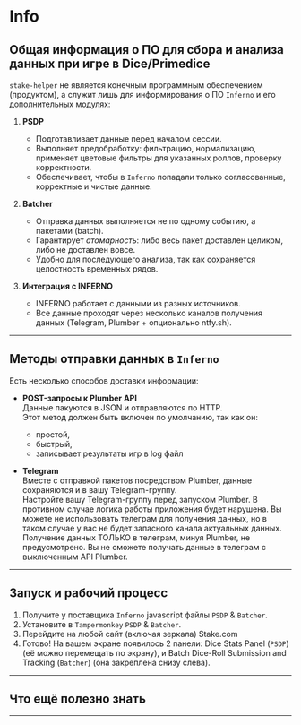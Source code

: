 # Info

## Общая информация о ПО для сбора и анализа данных при игре в Dice/Primedice

`stake-helper` не является конечным программным обеспечением (продуктом),  а служит лишь для информирования о ПО `Inferno` и его дополнительных модулях:

1. **PSDP**  
   - Подготавливает данные перед началом сессии.  
   - Выполняет предобработку: фильтрацию, нормализацию, применяет цветовые фильтры для указанных роллов, проверку корректности.  
   - Обеспечивает, чтобы в `Inferno` попадали только согласованные, корректные и чистые данные.  

2. **Batcher**  
   - Отправка данных выполняется не по одному событию, а пакетами (batch).  
   - Гарантирует *атомарность*: либо весь пакет доставлен целиком, либо не доставлен вовсе.
   - Удобно для последующего анализа, так как сохраняется целостность временных рядов.  

3. **Интеграция с INFERNO**  
   - INFERNO работает с данными из разных источников.  
   - Все данные проходят через несколько каналов получения данных (Telegram, Plumber + опционально ntfy.sh).

---

## Методы отправки данных в `Inferno`

Есть несколько способов доставки информации:

- **POST-запросы к Plumber API**  
  Данные пакуются в JSON и отправляются по HTTP.  
  Этот метод должен быть включен по умолчанию, так как он:
  - простой,
  - быстрый,
  - записывает результаты игр в log файл

- **Telegram**  
  Вместе с отправкой пакетов посредством Plumber, данные сохраняются и в вашу Telegram-группу.  
  Настройте вашу Telegram-группу перед запуском Plumber. В противном случае логика работы приложения будет нарушена. 
  Вы можете не использовать телеграм для получения данных, но в таком случае у вас не будет запасного канала актуальных данных.
  Получение данных ТОЛЬКО в телеграм, минуя Plumber, не предусмотрено. Вы не сможете получать данные в телеграм с выключенным API Plumber.

---

## Запуск и рабочий процесс

1. Получите у поставщика `Inferno` javascript файлы `PSDP` & `Batcher`.
2. Установите в `Tampermonkey` `PSDP` & `Batcher`.
3. Перейдите на любой сайт (включая зеркала) Stake.com
4. Готово! На вашем экране появилось 2 панели: Dice Stats Panel (`PSDP`) (её можно перемещать по экрану), и Batch Dice-Roll Submission and Tracking (`Batcher`) (она закреплена снизу слева).

---

## Что ещё полезно знать



---
